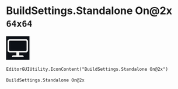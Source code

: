 # BuildSettings.Standalone On@2x `64x64`
<img src="/img/BuildSettings.Standalone%20On@2x.png" width=64 height=64>

``` CSharp
EditorGUIUtility.IconContent("BuildSettings.Standalone On@2x")
```
```
BuildSettings.Standalone On@2x
```
